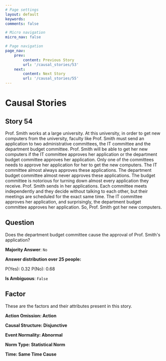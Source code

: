 ```yaml
---
# Page settings
layout: default
keywords:
comments: false

# Micro navigation
micro_nav: false

# Page navigation
page_nav:
    prev:
        content: Previous Story
        url: '/causal_stories/53'
    next:
        content: Next Story
        url: '/causal_stories/55'
---
```

# Causal Stories

## Story 54

<div class='text-hightlight'>
Prof. Smith works at a large university. At this university, in order to get new computers from the university, faculty like Prof. Smith must send an application to two administrative committees, the IT committee and the department budget committee. Prof. Smith will be able to get her new computers if the IT committee approves her application or the department budget committee approves her application. Only one of the committees needs to approve her application for her to get the new computers. The IT committee almost always approves these applications. The department budget committee almost never approves these applications. The budget committee is notorious for turning down almost every application they receive. Prof. Smith sends in her applications. Each committee meets independently and they decide without talking to each other, but their meetings are scheduled for the exact same time. The IT committee approves her application, and surprisingly, the department budget committee approves her application. So, Prof. Smith got her new computers.
</div>

## Question

<p>
<div class='text-hightlight'>Does the department budget committee cause the approval of Prof. Smith's application?</div>
</p>

**Majority Answer**: <code class="language-plaintext highlighter-rouge">No</code>

**Answer distribution over 25 people:**

<div class="container">
<div class="row">
<div class="col-md-7">
    <div class="slider-container">
        <div class="slider">
            <div class="slider-value" id="sliderValue"></div>
        </div>
        <div class="slider-labels">
            <span id="yesLabel">P(Yes): 0.32</span>
            <span id="noLabel">P(No): 0.68</span>
        </div>
    </div>
</div>
</div>
</div>

**Is Ambiguous**:  <code class="language-plaintext highlighter-rouge">False</code> <!-- False -->

## Factor

These are the factors and their attributes present in this story.


<div class="callout callout--info">
    <p><strong>Action Omission: Action</strong></p>
</div>

<div class="callout callout--info">
    <p><strong>Causal Structure: Disjunctive</strong></p>
</div>

<div class="callout callout--info">
    <p><strong>Event Normality: Abnormal</strong></p>
</div>

<div class="callout callout--info">
    <p><strong>Norm Type: Statistical Norm</strong></p>
</div>

<div class="callout callout--info">
    <p><strong>Time: Same Time Cause</strong></p>
</div>
